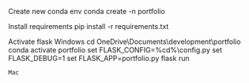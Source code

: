 Create new conda env
    conda create -n portfolio

Install requirements
    pip install -r requirements.txt  

Activate flask
    Windows
    cd OneDrive\Documents\development\portfolio
    conda activate portfolio
    set FLASK_CONFIG=%cd%\config.py
    set FLASK_DEBUG=1
    set FLASK_APP=portfolio.py
    flask run

    Mac
    